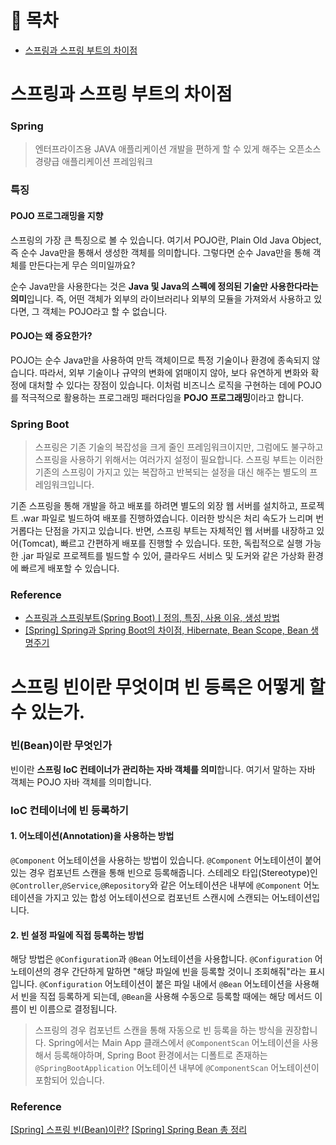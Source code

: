 # 💬 목차

- [스프링과 스프링 부트의 차이점](#스프링과-스프링-부트의-차이점)

# 스프링과 스프링 부트의 차이점

### Spring
> 엔터프라이즈용 JAVA 애플리케이션 개발을 편하게 할 수 있게 해주는 오픈소스 경량급 애플리케이션 프레임워크

### 특징
#### POJO 프로그래밍을 지향
스프링의 가장 큰 특징으로 볼 수 있습니다. 여기서 POJO란, Plain Old Java Object, 즉 순수 Java만을 통해서 생성한 객체를 의미합니다.
그렇다면 순수 Java만을 통해 객체를 만든다는게 무슨 의미일까요?

순수 Java만을 사용한다는 것은 **Java 및 Java의 스펙에 정의된 기술만 사용한다라는 의미**입니다. 즉, 어떤 객체가 외부의 라이브러리나 외부의 모듈을 가져와서 사용하고 있다면, 그 객체는 POJO라고 할 수 없습니다.

#### POJO는 왜 중요한가?
POJO는 순수 Java만을 사용하여 만득 객체이므로 특정 기술이나 환경에 종속되지 않습니다. 따라서, 외부 기술이나 규약의 변화에 얽매이지 않아, 보다 유연하게 변화와 확정에 대처할 수 있다는 장점이 있습니다. 이처럼 비즈니스 로직을 구현하는 데에 POJO를 적극적으로 활용하는 프로그래밍 패러다임을 **POJO 프로그래밍**이라고 합니다.

### Spring Boot
> 스프링은 기존 기술의 복잡성을 크게 줄인 프레임워크이지만, 그럼에도 불구하고 스프링을 사용하기 위해서는 여러가지 설정이 필요합니다. 스프링 부트는 이러한 기존의 스프링이 가지고 있는 복잡하고 반복되는 설정을 대신 해주는 별도의 프레임워크입니다.

기존 스프링을 통해 개발을 하고 배포를 하려면 별도의 외장 웹 서버를 설치하고, 프로젝트 .war 파일로 빌드하여 배포를 진행하였습니다. 이러한 방식은 처리 속도가 느리며 번거롭다는 단점을 가지고 있습니다.
반면, 스프링 부트는 자체적인 웹 서버를 내장하고 있어(Tomcat), 빠르고 간편하게 배포를 진행할 수 있습니다. 또한, 독립적으로 실행 가능한 .jar 파일로 프로젝트를 빌드할 수 있어, 클라우드 서비스 및 도커와 같은 가상화 환경에 빠르게 배포할 수 있습니다.

### Reference
- [스프링과 스프링부트(Spring Boot)ㅣ정의, 특징, 사용 이유, 생성 방법](https://www.codestates.com/blog/content/%EC%8A%A4%ED%94%84%EB%A7%81-%EC%8A%A4%ED%94%84%EB%A7%81%EB%B6%80%ED%8A%B8)
- [[Spring] Spring과 Spring Boot의 차이점, Hibernate, Bean Scope, Bean 생명주기](https://yamyam-spaghetti.tistory.com/56)

# 스프링 빈이란 무엇이며 빈 등록은 어떻게 할 수 있는가.
### 빈(Bean)이란 무엇인가

빈이란 **스프링 IoC 컨테이너가 관리하는 자바 객체를 의미**합니다.
여기서 말하는 자바 객체는 POJO 자바 객체를 의미합니다.

### IoC 컨테이너에 빈 등록하기
#### 1. 어노테이션(Annotation)을 사용하는 방법
`@Component` 어노테이션을 사용하는 방법이 있습니다.
`@Component` 어노테이션이 붙어 있는 경우 컴포넌트 스캔을 통해 빈으로 등록해줍니다.
스테레오 타입(Stereotype)인 `@Controller`,`@Service`,`@Repository`와 같은 어노테이션은 내부에 `@Component` 어노테이션을 가지고 있는 합성 어노테이션으로 컴포넌트 스캔시에 스캔되는 어노테이션입니다.

#### 2. 빈 설정 파일에 직접 등록하는 방법
해당 방법은 `@Configuration`과 `@Bean` 어노테이션을 사용합니다.
`@Configuration` 어노테이션의 경우 간단하게 말하면 "해당 파일에 빈을 등록할 것이니 조회해줘"라는 표시입니다.
`@Configuration` 어노테이션이 붙은 파일 내에서 `@Bean` 어노테이션을 사용해서 빈을 직접 등록하게 되는데, `@Bean`을 사용해 수동으로 등록할 때에는 해당 메서드 이름이 빈 이름으로 결정됩니다.

> 스프링의 경우 컴포넌트 스캔을 통해 자동으로 빈 등록을 하는 방식을 권장합니다.
Spring에서는 Main App 클래스에서 `@ComponentScan` 어노테이션을 사용해서 등록해야하며,
Spring Boot 환경에서는 디폴트로 존재하는 `@SpringBootApplication` 어노테이션 내부에 `@ComponentScan` 어노테이션이 포함되어 있습니다.

### Reference
[[Spring] 스프링 빈(Bean)이란?](https://mozzi-devlog.tistory.com/19)
[[Spring] Spring Bean 총 정리](https://steady-coding.tistory.com/594)
